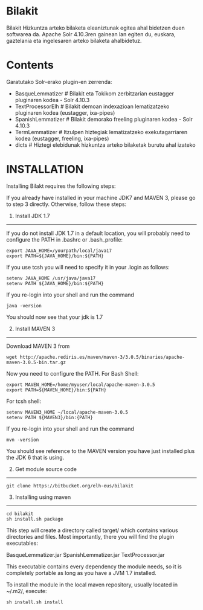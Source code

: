 Bilakit
=======

Bilakit Hizkuntza arteko bilaketa eleaniztunak egitea ahal bidetzen duen softwarea da. Apache Solr 4.10.3ren gainean lan egiten du, euskara, gaztelania eta ingelesaren arteko bilaketa ahalbidetuz.

Contents
========

Garatutako Solr-erako plugin-en zerrenda:

+ BasqueLemmatizer          #   Bilakit eta Tokikom zerbitzarian eustagger pluginaren kodea - Solr 4.10.3
+ TextProcessorElh          #   Bilakit demoan indexazioan lematizatzeko pluginaren kodea (eustagger, ixa-pipes) 
+ SpanishLemmatizer         #   Bilakit demorako freeling pluginaren kodea - Solr 4.10.3
+ TermLemmatizer            #   Itzulpen hiztegiak lematizatzeko exekutagarriaren kodea (eustagger, freeling, ixa-pipes)
+ dicts                     #   Hiztegi elebidunak hizkuntza arteko bilaketak burutu ahal izateko

INSTALLATION
============

Installing Bilakt requires the following steps:

If you already have installed in your machine JDK7 and MAVEN 3, please go to step 3
directly. Otherwise, follow these steps:

1. Install JDK 1.7
-------------------

If you do not install JDK 1.7 in a default location, you will probably need to configure the PATH in .bashrc or .bash_profile:

````shell
export JAVA_HOME=/yourpath/local/java17
export PATH=${JAVA_HOME}/bin:${PATH}
````

If you use tcsh you will need to specify it in your .login as follows:

````shell
setenv JAVA_HOME /usr/java/java17
setenv PATH ${JAVA_HOME}/bin:${PATH}
````

If you re-login into your shell and run the command

````shell
java -version
````

You should now see that your jdk is 1.7

2. Install MAVEN 3
------------------

Download MAVEN 3 from

````shell
wget http://apache.rediris.es/maven/maven-3/3.0.5/binaries/apache-maven-3.0.5-bin.tar.gz
````

Now you need to configure the PATH. For Bash Shell:

````shell
export MAVEN_HOME=/home/myuser/local/apache-maven-3.0.5
export PATH=${MAVEN_HOME}/bin:${PATH}
````

For tcsh shell:

````shell
setenv MAVEN3_HOME ~/local/apache-maven-3.0.5
setenv PATH ${MAVEN3}/bin:{PATH}
````

If you re-login into your shell and run the command

````shell
mvn -version
````

You should see reference to the MAVEN version you have just installed plus the JDK 6 that is using.

2. Get module source code
--------------------------

````shell
git clone https://bitbucket.org/elh-eus/bilakit
````

3. Installing using maven
---------------------------

````shell
cd bilakit
sh install.sh package
````

This step will create a directory called target/ which contains various directories and files. Most importantly, there you will find the plugin executables:

BasqueLemmatizer.jar
SpanishLemmatizer.jar
TextProcessor.jar

This executable contains every dependency the module needs, so it is completely portable as long
as you have a JVM 1.7 installed.

To install the module in the local maven repository, usually located in ~/.m2/, execute:

````shell
sh install.sh install
````
